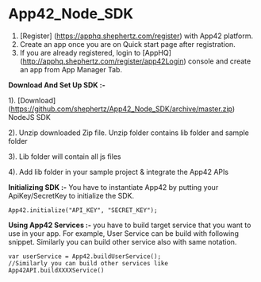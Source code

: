 App42_Node_SDK
==============

1. [Register] (https://apphq.shephertz.com/register) with App42 platform.
2. Create an app once you are on Quick start page after registration.
3. If you are already registered, login to [AppHQ] (http://apphq.shephertz.com/register/app42Login) console and create an app from App Manager Tab.

__Download And Set Up SDK :-__

1). [Download] (https://github.com/shephertz/App42_Node_SDK/archive/master.zip) NodeJS SDK

2). Unzip downloaded Zip file. Unzip folder contains lib folder and sample folder

3). Lib folder will contain all js files

4). Add lib folder in your sample project & integrate the App42 APIs
 
__Initializing SDK :-__
You have to instantiate App42 by putting your ApiKey/SecretKey to initialize the SDK.

```
App42.initialize("API_KEY", "SECRET_KEY");
```

__Using App42 Services :-__
 you have to build target service that you want to use in your app. For example, User Service can be build with following snippet. Similarly you can build other service also with same notation.
 
```
var userService = App42.buildUserService();
//Similarly you can build other services like App42API.buildXXXXService()
```
